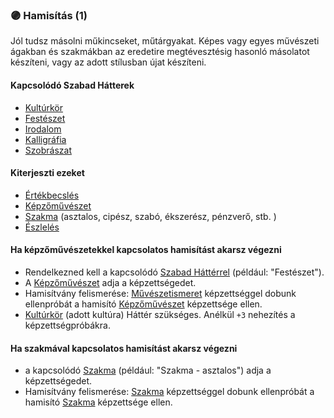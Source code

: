 ### 🟣 Hamisítás (1)

Jól tudsz másolni műkincseket, műtárgyakat. Képes vagy egyes művészeti ágakban és szakmákban az eredetire megtévesztésig hasonló másolatot készíteni, vagy az adott stílusban újat készíteni.

#### Kapcsolódó Szabad Hátterek
- [Kultúrkör](../hatterek.kiemelt/kulturkor.md)
- [Festészet](../hatterek.szabad/festeszet.md)
- [Irodalom](../hatterek.szabad/irodalom.md)
- [Kalligráfia](../hatterek.szabad/kalligrafia.md)
- [Szobrászat](../hatterek.szabad/szobraszat.md)

#### Kiterjeszti ezeket
- [Értékbecslés](../kepzettsegek.vilagi/ertekbecsles.md)
- [Képzőművészet](../kepzettsegek.muveszeti/kepzomuveszet.md)
- [Szakma](../kepzettsegek.vilagi/szakma.md) (asztalos, cipész, szabó, ékszerész, pénzverő, stb. )
- [Észlelés](../kepzettsegek.vilagi/eszleles.md)

#### Ha képzőművészetekkel kapcsolatos hamisítást akarsz végezni

- Rendelkezned kell a kapcsolódó [Szabad Háttérrel](../023_szabad_hatterek.md)  (például: "Festészet").
-  A [Képzőművészet](../kepzettsegek.muveszeti/kepzomuveszet.md) adja a képzettségedet.
- Hamisítvány felismerése: [Művészetismeret](../kepzettsegek.muveszeti/muveszetismeret.md) képzettséggel dobunk ellenpróbát a hamisító [Képzőművészet](../kepzettsegek.muveszeti/kepzomuveszet.md) képzettsége ellen.
- [Kultúrkör](../hatterek.kiemelt/kulturkor.md) (adott kultúra) Háttér szükséges. Anélkül `+3` nehezítés a képzettségpróbákra.

#### Ha szakmával kapcsolatos hamisítást akarsz végezni

- a kapcsolódó [Szakma](../kepzettsegek.vilagi/szakma.md) (például: "Szakma - asztalos") adja a  képzettségedet.
- Hamisítvány felismerése: [Szakma](../kepzettsegek.vilagi/szakma.md) képzettséggel dobunk ellenpróbát a hamisító [Szakma](../kepzettsegek.vilagi/szakma.md) képzettsége ellen.
